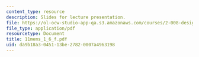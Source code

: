 ```yaml
---
content_type: resource
description: Slides for lecture presentation.
file: https://ol-ocw-studio-app-qa.s3.amazonaws.com/courses/2-008-design-and-manufacturing-ii-spring-2004/da9b18a3045113be27820007a4963198_11mems_1_6_f.pdf
file_type: application/pdf
resourcetype: Document
title: 11mems_1_6_f.pdf
uid: da9b18a3-0451-13be-2782-0007a4963198
---
```

